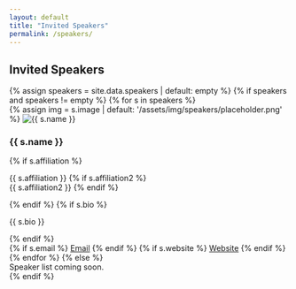 ```yaml
---
layout: default
title: "Invited Speakers"
permalink: /speakers/
---
```


<h2 class="section-title">Invited Speakers</h2>

<div class="row row-cols-1 row-cols-lg-2 g-4">
  {% assign speakers = site.data.speakers | default: empty %}
  {% if speakers and speakers != empty %}
    {% for s in speakers %}
      <div class="col">
        <div class="card h-100 shadow-sm">
          <div class="row g-0 align-items-center">
            <div class="col-auto p-3">
              {% assign img = s.image | default: '/assets/img/speakers/placeholder.png' %}
              <img
                src="{{ img | relative_url }}"
                alt="{{ s.name }}"
                class="speaker-avatar rounded-circle border"
                loading="lazy">
            </div>
            <div class="col">
              <div class="card-body">
                <!--<h3 class="h5 mb-1">{{ s.name }}</h3>
                {% if s.affiliation %}<p class="text-muted mb-2">{{ s.affiliation }}</p>{% endif %}
                {% if s.affiliation2 %}<p class="text-muted mb-2">{{ s.affiliation2 }}</p>{% endif %}-->
                <h3 class="h5 mb-1">{{ s.name }}</h3>
                {% if s.affiliation %}<p class="text-muted mb-2">{{ s.affiliation }} {% if s.affiliation2 %} <br> {{ s.affiliation2 }} {% endif %} </p>{% endif %}
                <!--<p class="mb-2">
                  <strong>{{ s.name }}</strong><br>
                  {% if s.affiliation %}{{ s.affiliation }}<br>{% endif %}
                  {% if s.affiliation2 %}{{ s.affiliation2 }}{% endif %}
                </p>-->
                {% if s.bio %}<p class="mb-3">{{ s.bio }}</p>{% endif %}
                <div class="d-flex gap-2 flex-wrap">
                  {% if s.email %}
                    <a class="btn btn-outline-primary btn-sm"
                       href="mailto:{{ s.email | uri_escape }}">Email</a>
                  {% endif %}
                  {% if s.website %}
                    <a class="btn btn-outline-secondary btn-sm"
                       href="{{ s.website }}" target="_blank" rel="noopener">Website</a>
                  {% endif %}
                </div>
              </div>
            </div>
          </div>
        </div>
      </div>
    {% endfor %}
  {% else %}
    <div class="col">
      <div class="alert alert-secondary" role="alert">
        Speaker list coming soon.
      </div>
    </div>
  {% endif %}
</div>
